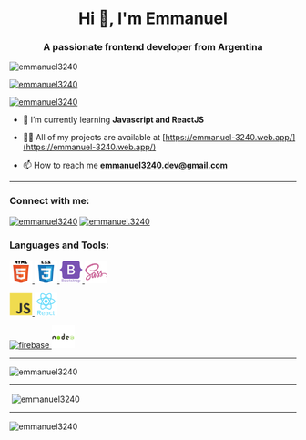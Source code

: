 <h1 align="center">Hi 👋, I'm Emmanuel</h1>
<h3 align="center">A passionate frontend developer from Argentina</h3>

<p align="left"> <img src="https://komarev.com/ghpvc/?username=emmanuel3240&label=Profile%20views&color=0e75b6&style=flat" alt="emmanuel3240" /> </p>

<p align="left"> <a href="https://github.com/ryo-ma/github-profile-trophy"><img src="https://github-profile-trophy.vercel.app/?username=emmanuel3240" alt="emmanuel3240" /></a> </p>

<p align="left"> <a href="https://twitter.com/emmanuel3240" target="blank"><img src="https://img.shields.io/twitter/follow/emmanuel3240?logo=twitter&style=for-the-badge" alt="emmanuel3240" /></a> </p>

- 🌱 I’m currently learning **Javascript and ReactJS**

- 👨‍💻 All of my projects are available at [https://emmanuel-3240.web.app/](https://emmanuel-3240.web.app/)

- 📫 How to reach me **emmanuel3240.dev@gmail.com**
---
<h3 align="left">Connect with me:</h3>
<p align="left">
<a href="https://twitter.com/emmanuel3240" target="blank"><img align="center" src="https://raw.githubusercontent.com/rahuldkjain/github-profile-readme-generator/master/src/images/icons/Social/twitter.svg" alt="emmanuel3240" height="30" width="40" /></a>
<a href="https://instagram.com/emmanuel.3240" target="blank"><img align="center" src="https://raw.githubusercontent.com/rahuldkjain/github-profile-readme-generator/master/src/images/icons/Social/instagram.svg" alt="emmanuel.3240" height="30" width="40" /></a>
</p>

<h3 align="left">Languages and Tools:</h3>
<p align="left">
<a href="https://www.w3.org/html/" target="_blank" rel="noreferrer"> <img src="https://raw.githubusercontent.com/devicons/devicon/master/icons/html5/html5-original-wordmark.svg" alt="html5" width="40" height="40"/> </a> 
<a href="https://www.w3schools.com/css/" target="_blank" rel="noreferrer"> <img src="https://raw.githubusercontent.com/devicons/devicon/master/icons/css3/css3-original-wordmark.svg" alt="css3" width="40" height="40"/> </a>
<a href="https://getbootstrap.com" target="_blank" rel="noreferrer"> <img src="https://raw.githubusercontent.com/devicons/devicon/master/icons/bootstrap/bootstrap-plain-wordmark.svg" alt="bootstrap" width="40" height="40"/> </a>
<a href="https://sass-lang.com" target="_blank" rel="noreferrer"> <img src="https://raw.githubusercontent.com/devicons/devicon/master/icons/sass/sass-original.svg" alt="sass" width="40" height="40"/> </a> </p>
<a href="https://developer.mozilla.org/en-US/docs/Web/JavaScript" target="_blank" rel="noreferrer"> <img src="https://raw.githubusercontent.com/devicons/devicon/master/icons/javascript/javascript-original.svg" alt="javascript" width="40" height="40"/> </a> 
<a href="https://reactjs.org/" target="_blank" rel="noreferrer"> <img src="https://raw.githubusercontent.com/devicons/devicon/master/icons/react/react-original-wordmark.svg" alt="react" width="40" height="40"/> </a> 

<a href="https://firebase.google.com/" target="_blank" rel="noreferrer"> <img src="https://www.vectorlogo.zone/logos/firebase/firebase-icon.svg" alt="firebase" width="40" height="40"/> </a> 
<a href="https://nodejs.org" target="_blank" rel="noreferrer"> <img src="https://raw.githubusercontent.com/devicons/devicon/master/icons/nodejs/nodejs-original-wordmark.svg" alt="nodejs" width="40" height="40"/> </a> 

---
<p><img align="center" src="https://github-readme-stats.vercel.app/api/top-langs?username=emmanuel3240&show_icons=true&locale=en&layout=compact" alt="emmanuel3240" /></p>

---
<p>&nbsp;<img align="center" src="https://github-readme-stats.vercel.app/api?username=emmanuel3240&show_icons=true&locale=en" alt="emmanuel3240" /></p>

---
<p><img align="center" src="https://github-readme-streak-stats.herokuapp.com/?user=emmanuel3240&" alt="emmanuel3240" /></p>
